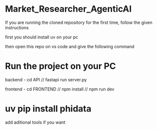 # Market_Researcher_AgenticAI

If you are running the cloned repository for the first time, follow the given instructions

first you should install uv on your pc

then open this repo on vs code and give the following command

# Run the project on your PC

backend - 
cd API
// fastapi run server.py

frontend - 
cd FRONTEND
// npm install
// npm run dev


# uv pip install phidata

add aditional tools if you want
